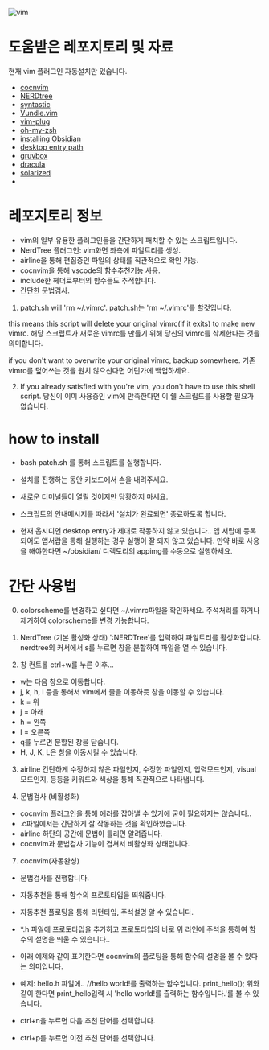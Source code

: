 ![vim](https://github.com/user-attachments/assets/62b62f6e-6e4a-410b-a075-3223c27a8fa7)

# 도움받은 레포지토리 및 자료
현재 vim 플러그인 자동설치만 있습니다.
+ [cocnvim](https://github.com/neoclide/coc.nvim)
+ [NERDtree](https://github.com/preservim/nerdtree)
+ [syntastic](https://github.com/vim-syntastic/syntastic)
+ [Vundle.vim](https://github.com/VundleVim/Vundle.vim)
+ [vim-plug](https://github.com/junegunn/vim-plug)
+ [oh-my-zsh](https://github.com/ohmyzsh/ohmyzsh)
+ [installing Obsidian](https://gist.github.com/shaybensasson/3e8e49af92d7e5013fc77da22bd3ae4c#file-install-obsidian-sh)
+ [desktop entry path](https://askubuntu.com/questions/1351795/create-launcher-for-application-not-in-usr-share-applications-in-ubuntu-20-04)
+ [gruvbox](https://github.com/morhetz/gruvbox)
+ [dracula](https://github.com/dracula/vim)
+ [solarized](https://github.com/altercation/vim-colors-solarized)
+ 
# 레포지토리 정보
+ vim의 일부 유용한 플러그인들을 간단하게 패치할 수 있는 스크립트입니다.
+ NerdTree 플러그인: vim화면 좌측에 파일트리를 생성.
+ airline을 통해 편집중인 파일의 상태를 직관적으로 확인 가능.
+ cocnvim을 통해 vscode의 함수추천기능 사용.
+ include한 헤더로부터의 함수들도 추적합니다.
+ 간단한 문법검사.

1. patch.sh will 'rm ~/.vimrc'.
patch.sh는 'rm ~/.vimrc'를 할것입니다.

this means this script will delete your original vimrc(if it exits) to make new vimrc.
해당 스크립트가 새로운 vimrc를 만들기 위해 당신의 vimrc를 삭제한다는 것을 의미합니다.

if you don't want to overwrite your original vimrc, backup somewhere.
기존 vimrc를 덮어쓰는 것을 원치 않으신다면 어딘가에 백업하세요.

2. If you already satisfied with you're vim, you don't have to use this shell script.
당신이 이미 사용중인 vim에 만족한다면 이 쉘 스크립드를 사용할 필요가 없습니다.

# how to install
+ bash patch.sh 를 통해 스크립트를 실행합니다.
+ 설치를 진행하는 동안 키보드에서 손을 내려주세요.
+ 새로운 터미널들이 열릴 것이지만 당황하지 마세요.
+ 스크립트의 안내메시지를 따라서 '설치가 완료되면' 종료하도록 합니다.

+ 현재 옵시디언 desktop entry가 제대로 작동하지 않고 있습니다..
앱 서랍에 등록되어도 앱서랍을 통해 실행하는 경우 실행이 잘 되지 않고 있습니다.
만약 바로 사용을 해야한다면 ~/obsidian/ 디렉토리의 appimg를 수동으로 실행하세요.

# 간단 사용법
0. colorscheme를 변경하고 싶다면 ~/.vimrc파일을 확인하세요. 주석처리를 하거나 제거하여 colorscheme를 변경 가능합니다.

2. NerdTree (기본 활성화 상태)
':NERDTree'를 입력하여 파일트리를 활성화합니다.
nerdtree의 커서에서 s를 누르면 창을 분할하여 파일을 열 수 있습니다.

3. 창 컨트롤
ctrl+w를 누른 이후...
+ w는 다음 창으로 이동합니다.
+ j, k, h, l 등을 통해서 vim에서 줄을 이동하듯 창을 이동할 수 있습니다.
+ k = 위
+ j = 아래
+ h = 왼쪽
+ l = 오른쪽
+ q를 누르면 분할된 창을 닫습니다.
+ H, J, K, L은 창을 이동시킬 수 있습니다.

3. airline
간단하게
	수정하지 않은 파일인지,
	수정한 파일인지,
	입력모드인지,
	visual모드인지,
	등등을 키워드와 색상을 통해 직관적으로 나타냅니다.

5. 문법검사 (비활성화)
+ cocnvim 플러그인을 통해 에러를 잡아낼 수 있기에 굳이 필요하지는 않습니다..
+ .c파일에서는 간단하게 잘 작동하는 것을 확인하였습니다.
+ airline 하단의 공간에 문법이 틀리면 알려줍니다.
+ cocnvim과 문법검사 기능이 겹쳐서 비활성화 상태입니다.

7. cocnvim(자동완성)
+ 문법검사를 진행합니다.
+ 자동추천을 통해 함수의 프로토타입을 띄워줍니다.
+ 자동추천 플로팅을 통해 리턴타입, 주석설명 알 수 있습니다.
+ *.h 파일에 프로토타입을 추가하고 프로토타입의 바로 위 라인에 주석을 통하여 함수의 설명을 띄울 수 있습니다..
+ 아래 예제와 같이 표기한다면 cocnvim의 플로팅을 통해 함수의 설명을 볼 수 있다는 의미입니다.
+ 예제: hello.h 파일에..
	//hello world!를 출력하는 함수입니다.
	print_hello();
위와 같이 한다면 print_hello입력 시 'hello world!를 출력하는 함수입니다.'를 볼 수 있습니다.
 

+ ctrl+n을 누르면 다음 추천 단어를 선택합니다.
+ ctrl+p를 누르면 이전 추천 단어를 선택합니다.
